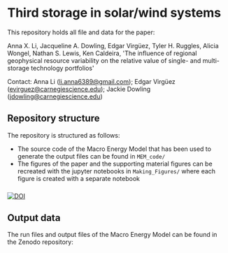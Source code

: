 # Third storage in solar/wind systems

This repository holds all file and data for the paper:

 Anna X. Li, Jacqueline A. Dowling, Edgar Virgüez, Tyler H. Ruggles, Alicia Wongel, Nathan S. Lewis, Ken Caldeira, 'The influence of regional geophysical resource variability on the relative value of single- and multi-storage technology portfolios'

 Contact: Anna Li (li.anna6389@gmail.com); Edgar Virgüez (evirguez@carnegiescience.edu); Jackie Dowling (jdowling@carnegiescience.edu)


## Repository structure

The repository is structured as follows:
- The source code of the Macro Energy Model that has been used to generate the output files can be found in ```MEM_code/```
- The figures of the paper and the supporting material figures can be recreated with the jupyter notebooks in ```Making_Figures/``` where each figure is created with a separate notebook


###
[![DOI](https://zenodo.org/badge/274795108.svg)](https://zenodo.org/doi/10.5281/zenodo.10694828)

## Output data
The run files and output files of the Macro Energy Model can be found in the Zenodo repository: 